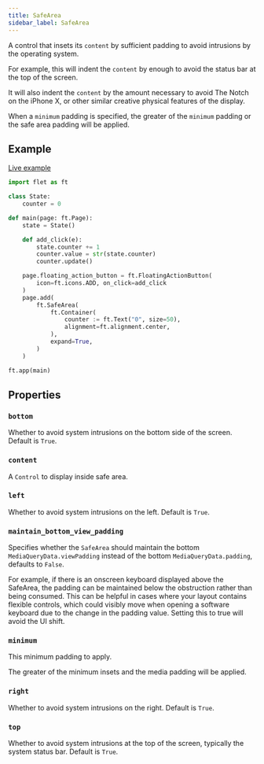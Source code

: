 ```yaml
---
title: SafeArea
sidebar_label: SafeArea
---
```


A control that insets its `content` by sufficient padding to avoid intrusions by the operating system.

For example, this will indent the `content` by enough to avoid the status bar at the top of the screen.

It will also indent the `content` by the amount necessary to avoid The Notch on the iPhone X, or other similar creative physical features of the display.

When a `minimum` padding is specified, the greater of the `minimum` padding or the safe area padding will be applied.

## Example

[Live example](https://flet-controls-gallery.fly.dev/layout/safearea)

```python
import flet as ft

class State:
    counter = 0

def main(page: ft.Page):
    state = State()

    def add_click(e):
        state.counter += 1
        counter.value = str(state.counter)
        counter.update()

    page.floating_action_button = ft.FloatingActionButton(
        icon=ft.icons.ADD, on_click=add_click
    )
    page.add(
        ft.SafeArea(
            ft.Container(
                counter := ft.Text("0", size=50),
                alignment=ft.alignment.center,
            ),
            expand=True,
        )
    )

ft.app(main)
```

## Properties

### `bottom`

Whether to avoid system intrusions on the bottom side of the screen. Default is `True`.

### `content`

A `Control` to display inside safe area.

### `left`

Whether to avoid system intrusions on the left. Default is `True`.

### `maintain_bottom_view_padding`

Specifies whether the `SafeArea` should maintain the bottom `MediaQueryData.viewPadding` instead of the bottom `MediaQueryData.padding`, defaults to `False`.

For example, if there is an onscreen keyboard displayed above the SafeArea, the padding can be maintained below the obstruction rather than being consumed. This can be helpful in cases where your layout contains flexible controls, which could visibly move when opening a software keyboard due to the change in the padding value. Setting this to true will avoid the UI shift.

### `minimum`

This minimum padding to apply.

The greater of the minimum insets and the media padding will be applied.

### `right`

Whether to avoid system intrusions on the right. Default is `True`.

### `top`

Whether to avoid system intrusions at the top of the screen, typically the system status bar. Default is `True`.

